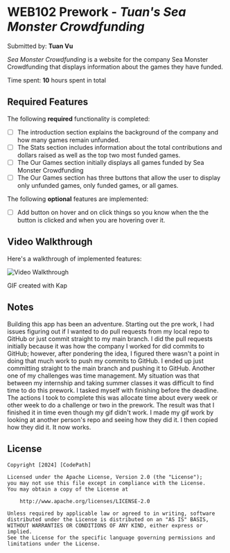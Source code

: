 # WEB102 Prework - _Tuan's Sea Monster Crowdfunding_

Submitted by: **Tuan Vu**

_Sea Monster Crowdfunding_ is a website for the company Sea Monster Crowdfunding that displays information about the games they have funded.

Time spent: **10** hours spent in total

## Required Features

The following **required** functionality is completed:

- [ ] The introduction section explains the background of the company and how many games remain unfunded.
- [ ] The Stats section includes information about the total contributions and dollars raised as well as the top two most funded games.
- [ ] The Our Games section initially displays all games funded by Sea Monster Crowdfunding
- [ ] The Our Games section has three buttons that allow the user to display only unfunded games, only funded games, or all games.

The following **optional** features are implemented:

- [ ] Add button on hover and on click things so you know when the the button is clicked and when you are hovering over it.

## Video Walkthrough

Here's a walkthrough of implemented features:

<img src='/codepath.gif' title='Video Walkthrough' width='' alt='Video Walkthrough' />

<!-- Replace this with whatever GIF tool you used! -->

GIF created with Kap

<!-- Recommended tools:
[Kap](https://getkap.co/) for macOS
[ScreenToGif](https://www.screentogif.com/) for Windows
[peek](https://github.com/phw/peek) for Linux. -->

## Notes

Building this app has been an adventure. Starting out the pre work, I had issues figuring out if I wanted to do pull requests from my local repo to GitHub or just commit straight to my main branch. I did the pull requests initially because it was how the company I worked for did commits to GitHub; however, after pondering the idea, I figured there wasn't a point in doing that much work to push my commits to GitHub. I ended up just committing straight to the main branch and pushing it to GitHub. Another one of my challenges was time management. My situation was that between my internship and taking summer classes it was difficult to find time to do this prework. I tasked myself with finishing before the deadline. The actions I took to complete this was allocate time about every week or other week to do a challenge or two in the prework. The result was that I finished it in time even though my gif didn't work. I made my gif work by looking at another person's repo and seeing how they did it. I then copied how they did it. It now works.

## License

    Copyright [2024] [CodePath]

    Licensed under the Apache License, Version 2.0 (the "License");
    you may not use this file except in compliance with the License.
    You may obtain a copy of the License at

        http://www.apache.org/licenses/LICENSE-2.0

    Unless required by applicable law or agreed to in writing, software
    distributed under the License is distributed on an "AS IS" BASIS,
    WITHOUT WARRANTIES OR CONDITIONS OF ANY KIND, either express or implied.
    See the License for the specific language governing permissions and
    limitations under the License.
